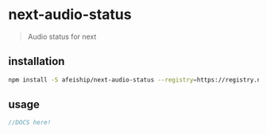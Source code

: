 # next-audio-status
> Audio status for next

## installation
```bash
npm install -S afeiship/next-audio-status --registry=https://registry.npm.taobao.org
```

## usage
```js
//DOCS here!
```
